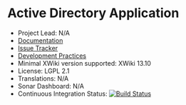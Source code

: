 # Active Directory Application

* Project Lead: N/A
* [Documentation](https://store.xwiki.com/xwiki/bin/view/Extension/ActiveDirectoryApplication)
* [Issue Tracker](https://github.com/xwikisas/application-activedirectory/issues)
* [Development Practices](http://dev.xwiki.org/xwiki/bin/view/Community/DevelopmentPractices)
* Minimal XWiki version supported: XWiki 13.10
* License: LGPL 2.1
* Translations: N/A
* Sonar Dashboard: N/A
* Continuous Integration Status: [![Build Status](http://ci.xwikisas.com/view/All/job/xwikisas/job/application-activedirectory/job/master/badge/icon)](http://ci.xwikisas.com/view/All/job/xwikisas/job/application-activedirectory/job/master/)
